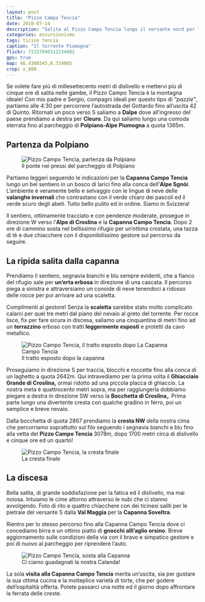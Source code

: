 ```yaml
---
layout: post
title: "Pizzo Campo Tencia"
date: 2018-07-14
description: "Salita al Pizzo Campo Tencia lungo il versante nord per la via normale da Dalpe e la Capanna Campo Tencia"
categories: escursionismo
tags: ticino tencia
caption: "Il torrente Piumogna"
flickr: 72157696312234602
gps: true
map: 46.4300345,8.724065
crop: x_600
---
```


Se volete fare più di millesettecento metri di dislivello e mettervi più di cinque ore di salita nelle gambe, il Pizzo Campo Tencia è la montagna ideale! Con mio padre e Sergio, compagni ideali per questo tipo di *“pazzie”*, partiamo alle 4:30 per percorrere l’autostrada del Gottardo fino all’uscita 42 di Quinto. Ritornati un poco verso S saliamo a **Dalpe** dove all’ingresso del paese prendiamo a destra per **Cleuro**. Da qui saliamo lungo una comoda sterrata fino al parcheggio di **Polpiano-Alpe Piumogna** a quota 1365m.

## Partenza da Polpiano

<figure>
    <img src="https://farm1.staticflickr.com/918/42753928425_14afaaa2dd_c.jpg" alt="Pizzo Campo Tencia, partenza da Polpiano" /> 
    <figcaption>Il ponte nei pressi del parcheggio di Polpiano</figcaption>
</figure>

Partiamo leggeri seguendo le indicazioni per la **Capanna Campo Tencia** lungo un bel sentiero in un bosco di larici fino alla conca dell’**Alpe Sgnòi**. L’ambiente è veramente bello e selvaggio con le lingue di neve delle **valanghe invernali** che contrastano con il verde chiaro dei pascoli ed il verde scuro degli abeti. Tutto bello pulito ed in ordine. Siamo in Svizzera!

Il sentiero, ottimamente tracciato e con pendenze moderate, prosegue in direzione W verso l’**Alpe di Croslina** e la **Capanna Campo Tencia**. Dopo 2 ore di cammino sosta nel bellissimo rifugio per un’ottima crostata, una tazza di tè e due chiacchere con il disponibilissimo gestore sul percorso da seguire.

## La ripida salita dalla capanna

Prendiamo il sentiero, segnavia bianchi e blu sempre evidenti, che a fianco del rifugio sale per **un’erta erbosa** in direzione di una cascata. Il percorso piega a sinistra e attraversiamo un conoide di neve tenendoci a ridosso delle rocce per poi arrivare ad una scaletta. 

Complimenti al gestore! Senza la **scaletta** sarebbe stato molto complicato calarci per quei tre metri dal piano del nevaio al greto del torrente. Per rocce lisce, fix per fare sicura in discesa, saliamo una cinquantina di metri fino ad un **terrazzino** erboso con tratti **leggermente esposti** e protetti da cavo metallico.

<figure>
    <img src="https://farm1.staticflickr.com/916/29787134918_78c5becb94_c.jpg" alt="Pizzo Campo Tencia, il tratto esposto dopo La Capanna Campo Tencia" /> 
    <figcaption>Il tratto esposto dopo la capanna</figcaption>
</figure>

Proseguiamo in direzione S per traccia, blocchi e roccette fino alla conca di un laghetto a quota 2642m. Qui intravediamo per la prima volta  il **Ghiacciaio Grande di Croslina,** ormai ridotto ad una piccola placca di ghiaccio. La nostra meta è quattrocento metri sopra, ma per raggiungerla dobbiamo piegare a destra in direzione SW verso la **Bocchetta di Croslina,**. Prima parte lungo una divertente cresta con qualche gradino in ferro, poi un semplice e breve nevaio.

Dalla bocchetta di quota 2867 prendiamo la **cresta NW** della nostra cima che percorriamo soprattutto sul filo seguendo i segnavia bianchi e blu fino alla vetta del **Pizzo Campo Tencia** 3078m, dopo 1700 metri circa di dislivello e cinque ore ed un quarto!

<figure>
    <img src="https://farm1.staticflickr.com/852/42940350954_b1b8c5136f_c.jpg" alt="Pizzo Campo Tencia, la cresta finale" /> 
    <figcaption>La cresta finale</figcaption>
</figure>

## La discesa

Bella salita, di grande soddisfazione per la fatica ed il dislivello, ma mai noiosa. Intuiamo le cime attorno attraverso le nubi che ci stanno avvolgendo. Foto di rito e quattro chiacchere con dei ticinesi saliti per le pietraie del versante S dalla **Val Maggia** per la **Capanna Soveltra**.

Rientro per lo stesso percorso fino alla Capanna Campo Tencia dove ci concediamo birra e un ottimo piatto di **gnocchi alll’aglio orsino**. Breve aggiornamento sulle condizioni della via con il bravo e simpatico gestore e poi di nuovo al parcheggio per riprendere l’auto.

<figure>
    <img src="https://farm1.staticflickr.com/845/41848940400_1a56f63e76_c.jpg" alt="Pizzo Campo Tencia, sosta alla Capanna" /> 
    <figcaption>Ci ciamo guadagnati la nostra Calanda!</figcaption>
</figure>

La sola **visita alla Capanna Campo Tencia** merita un’uscita, sia per gustare la sua ottima cucina e la molteplice varietà di torte, che per godere dell’ospitalità offerta. Potete passarci una notte ed il giorno dopo affrontare la ferrata delle creste.
